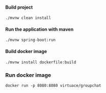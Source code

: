 #### Build project 

```
./mvnw clean install
```

#### Run the application with maven
```
./mvnw spring-boot:run
```

#### Build docker image

```
./mvnw install dockerfile:build
```

### Run docker image

```
docker run -p 8080:8080 virtuace/groupchat
```
